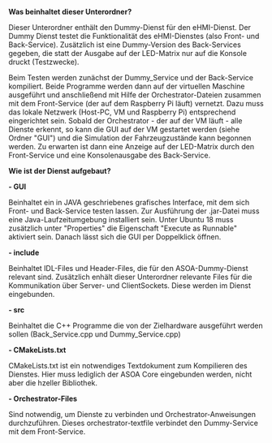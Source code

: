 **Was beinhaltet dieser Unterordner?**

Dieser Unterordner enthält den Dummy-Dienst für den eHMI-Dienst. Der Dummy Dienst testet die Funktionalität des eHMI-Dienstes (also Front- und Back-Service). Zusätzlich ist eine Dummy-Version des Back-Services gegeben, die statt der Ausgabe auf der LED-Matrix nur auf die Konsole druckt (Testzwecke).

Beim Testen werden zunächst der Dummy_Service und der Back-Service kompiliert. Beide Programme werden dann auf der virtuellen Maschine ausgeführt und anschließend mit Hilfe der Orchestrator-Dateien zusammen mit dem Front-Service (der auf dem Raspberry Pi läuft) vernetzt. Dazu muss das lokale Netzwerk (Host-PC, VM und Raspberry Pi) entsprechend eingerichtet sein. Sobald der Orchestrator - der auf der VM läuft - alle Dienste erkennt, so kann die GUI auf der VM gestartet werden (siehe Ordner "GUI") und die Simulation der Fahrzeugzustände kann begonnen werden. Zu erwarten ist dann eine Anzeige auf der LED-Matrix durch den Front-Service und eine Konsolenausgabe des Back-Service. 

**Wie ist der Dienst aufgebaut?**

**- GUI**

Beinhaltet ein in JAVA geschriebenes grafisches Interface, mit dem sich Front- und Back-Service testen lassen. Zur Ausführung der .jar-Datei muss eine Java-Laufzeitumgebung installiert sein. Unter Ubuntu 18 muss zusätzlich unter "Properties" die Eigenschaft "Execute as Runnable" aktiviert sein. Danach lässt sich die GUI per Doppelklick öffnen. 


**- include**

Beinhaltet IDL-Files und Header-Files, die für den ASOA-Dummy-Dienst relevant sind. Zusätzlich enhält dieser Unterordner relevante Files für die Kommunikation über Server- und ClientSockets. Diese werden im Dienst eingebunden.


**- src**

Beinhaltet die C++ Programme die von der Zielhardware ausgeführt werden sollen (Back_Service.cpp und Dummy_Service.cpp)

**- CMakeLists.txt**

CMakeLists.txt ist ein notwendiges Textdokument zum Kompilieren des Dienstes. Hier muss lediglich der ASOA Core eingebunden werden, nicht aber die hzeller Bibliothek.

**- Orchestrator-Files**

Sind notwendig, um Dienste zu verbinden und Orchestrator-Anweisungen durchzuführen. Dieses orchestrator-textfile verbindet den Dummy-Service mit dem Front-Service.


